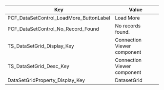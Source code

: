 Key | Value
--- | --- 
PCF\_DataSetControl\_LoadMore\_ButtonLabel | Load More
PCF\_DataSetControl\_No\_Record\_Found | No records found\.
TS\_DataSetGrid\_Display\_Key | Connection Viewer component
TS\_DataSetGrid\_Desc\_Key | Connection Viewer component
DataSetGridProperty\_Display\_Key | DatasetGrid
